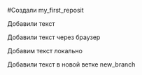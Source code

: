 #Создали my_first_reposit

Добавили текст

Добавили текст через браузер

Добавим текст локально

Добавили текст в новой ветке new_branch 